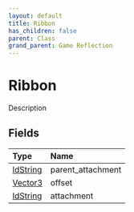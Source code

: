 ```yaml
---
layout: default
title: Ribbon
has_children: false
parent: Class
grand_parent: Game Reflection
---
```

# Ribbon
Description 

## Fields

| Type | Name |
|:----------|:--------------|
| [IdString](/riftbreaker-wiki/docs/game-reflection/components/id_string/) | parent_attachment |
| [Vector3](/riftbreaker-wiki/docs/game-reflection/classes/vector3/) | offset |
| [IdString](/riftbreaker-wiki/docs/game-reflection/components/id_string/) | attachment |

